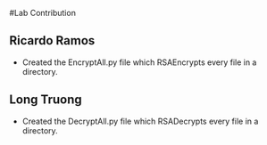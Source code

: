 #Lab Contribution
## Ricardo Ramos
* Created the EncryptAll.py file which RSAEncrypts every file in a directory.
## Long Truong
* Created the DecryptAll.py file which RSADecrypts every file in a directory.
